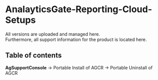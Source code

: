 # AnalayticsGate-Reporting-Cloud-Setups

All versions are uploaded and managed here.<br>Furthermore, all support information for the product is located here.

## Table of contents

**AgSupportConsole**
-> Portable Install of AGCR
-> Portable Uninstall of AGCR
